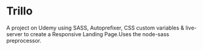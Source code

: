 # Trillo
A project on Udemy using SASS, Autoprefixer, CSS custom variables & live-server to create a Responsive Landing Page.Uses the node-sass preprocessor.
